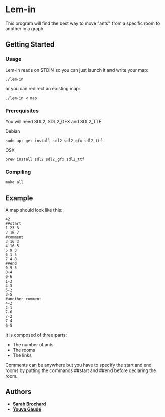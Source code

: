 # Lem-in

This program will find the best way to move "ants" from a specific room to another in a graph.

## Getting Started

### Usage

Lem-in reads on STDIN so you can just launch it and write your map:
```
./lem-in
```
or you can redirect an existing map:
```
./lem-in < map
```

### Prerequisites

You will need SDL2, SDL2\_GFX and SDL2\_TTF

Debian
```
sudo apt-get install sdl2 sdl2_gfx sdl2_ttf
```
OSX
```
brew install sdl2 sdl2_gfx sdl2_ttf
```

### Compiling

```
make all
```

## Example

A map should look like this:
```
42
##start
1 23 3
2 16 7
#comment
3 16 3
4 16 5
5 9 3
6 1 5
7 4 8
##end
0 9 5
0-4
0-6
1-3
4-3
5-2
3-5
#another comment
4-2
2-1
7-6
7-2
7-4
6-5
```

It is composed of three parts:
* The number of ants
* The rooms
* The links

Comments can be anywhere but you have to specify the start and end rooms by putting the commands ##start and ##end before declaring the room.

## Authors

* **[Sarah Brochard](https://github.com/everchild)**
* **[Youva Gaudé](https://github.com/Eviber)**
